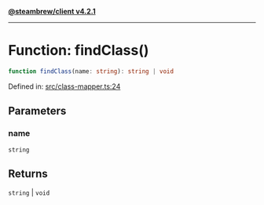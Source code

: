[**@steambrew/client v4.2.1**](../README.md)

***

# Function: findClass()

```ts
function findClass(name: string): string | void
```

Defined in: [src/class-mapper.ts:24](https://github.com/SteamClientHomebrew/SDK/blob/main/typescript-packages/client/src/class-mapper.ts#L24)

## Parameters

### name

`string`

## Returns

`string` \| `void`
